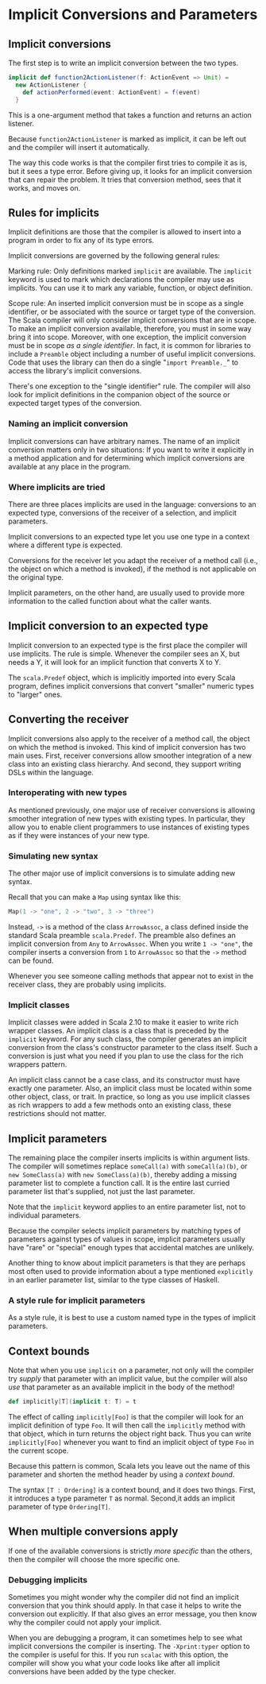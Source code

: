 # Implicit Conversions and Parameters

## Implicit conversions

The first step is to write an implicit conversion between the two types.
```scala
implicit def function2ActionListener(f: ActionEvent => Unit) =
  new ActionListener {
    def actionPerformed(event: ActionEvent) = f(event)
  }
```
This is a one-argument method that takes a function and returns an action listener.

Because `function2ActionListener` is marked as implicit, it can be left out and the compiler will insert it automatically.

The way this code works is that the compiler first tries to compile it as is, but it sees a type error.
Before giving up, it looks for an implicit conversion that can repair the problem.
It tries that conversion method, sees that it works, and moves on.

## Rules for implicits

Implicit definitions are those that the compiler is allowed to insert into a program in order to fix any of its type errors.

Implicit conversions are governed by the following general rules:

Marking rule: Only definitions marked `implicit` are available.
The `implicit` keyword is used to mark which declarations the compiler may use as implicits.
You can use it to mark any variable, function, or object definition.

Scope rule: An inserted implicit conversion must be in scope as a single identifier, or be associated with the source or target type of the conversion.
The Scala compiler will only consider implicit conversions that are in scope.
To make an implicit conversion available, therefore, you must in some way bring it into scope.
Moreover, with one exception, the implicit conversion must be in scope *as a single identifier*.
In fact, it is common for libraries to include a `Preamble` object including a number of useful implicit conversions.
Code that uses the library can then do a single "`import Preamble._`" to access the library's implicit conversions.

There's one exception to the "single identifier" rule.
The compiler will also look for implicit definitions in the companion object of the source or expected target types of the conversion.

### Naming an implicit conversion

Implicit conversions can have arbitrary names.
The name of an implicit conversion matters only in two situations:
If you want to write it explicitly in a method application and for determining which implicit conversions are available at any place in the program.

### Where implicits are tried

There are three places implicits are used in the language: conversions to an expected type, conversions of the receiver of a selection, and implicit parameters.

Implicit conversions to an expected type let you use one type in a context where a different type is expected.

Conversions for the receiver let you adapt the receiver of a method call (i.e., the object on which a method is invoked), if the method is not applicable on the original type.

Implicit parameters, on the other hand, are usually used to provide more information to the called function about what the caller wants.

## Implicit conversion to an expected type

Implicit conversion to an expected type is the first place the compiler will use implicits.
The rule is simple.
Whenever the compiler sees an X, but needs a Y, it will look for an implicit function that converts X to Y.

The `scala.Predef` object, which is implicitly imported into every Scala program, defines implicit conversions that convert "smaller" numeric types to "larger" ones.

## Converting the receiver

Implicit conversions also apply to the receiver of a method call, the object on which the method is invoked.
This kind of implicit conversion has two main uses.
First, receiver conversions allow smoother integration of a new class into an existing class hierarchy.
And second, they support writing DSLs within the language.

### Interoperating with new types

As mentioned previously, one major use of receiver conversions is allowing smoother integration of new types with existing types.
In particular, they allow you to enable client programmers to use instances of existing types as if they were instances of your new type.

### Simulating new syntax

The other major use of implicit conversions is to simulate adding new syntax.

Recall that you can make a `Map` using syntax like this:
```scala
Map(1 -> "one", 2 -> "two", 3 -> "three")
```
Instead, `->` is a method of the class `ArrowAssoc`, a class defined inside the standard Scala preamble `scala.Predef`.
The preamble also defines an implicit conversion from `Any` to `ArrowAssoc`.
When you write `1 -> "one"`, the compiler inserts a conversion from `1` to `ArrowAssoc` so that the `->` method can be found.

Whenever you see someone calling methods that appear not to exist in the receiver class, they are probably using implicits.

### Implicit classes

Implicit classes were added in Scala 2.10 to make it easier to write rich wrapper classes.
An implicit class is a class that is preceded by the `implicit` keyword.
For any such class, the compiler generates an implicit conversion from the class's constructor parameter to the class itself.
Such a conversion is just what you need if you plan to use the class for the rich wrappers pattern.

An implicit class cannot be a case class, and its constructor must have exactly one parameter.
Also, an implicit class must be located within some other object, class, or trait.
In practice, so long as you use implicit classes as rich wrappers to add a few methods onto an existing class, these restrictions should not matter.

## Implicit parameters

The remaining place the compiler inserts implicits is within argument lists.
The compiler will sometimes replace `someCall(a)` with `someCall(a)(b)`, or `new SomeClass(a)` with `new SomeClass(a)(b)`, thereby adding a missing parameter list to complete a function call.
It is the entire last curried parameter list that's supplied, not just the last parameter.

Note that the `implicit` keyword applies to an entire parameter list, not to individual parameters.

Because the compiler selects implicit parameters by matching types of parameters against types of values in scope, implicit parameters usually have "rare" or "special" enough types that accidental matches are unlikely.

Another thing to know about implicit parameters is that they are perhaps most often used to provide information about a type mentioned `explicitly` in an earlier parameter list, similar to the type classes of Haskell.

### A style rule for implicit parameters

As a style rule, it is best to use a custom named type in the types of implicit parameters.

## Context bounds

Note that when you use `implicit` on a parameter, not only will the compiler try *supply* that parameter with an implicit value, but the compiler will also *use* that parameter as an available implicit in the body of the method!
```scala
def implicitly[T](implicit t: T) = t
```
The effect of calling `implicitly[Foo]` is that the compiler will look for an implicit definition of type `Foo`.
It will then call the `implicitly` method with that object, which in turn returns the object right back.
Thus you can write `implicitly[Foo]` whenever you want to find an implicit object of type `Foo` in the current scope.

Because this pattern is common, Scala lets you leave out the name of this parameter and shorten the method header by using a *context bound*.

The syntax `[T : Ordering]` is a context bound, and it does two things.
First, it introduces a type parameter `T` as normal.
Second,it adds an implicit parameter of type `Ordering[T]`.

## When multiple conversions apply

If one of the available conversions is strictly *more specific* than the others, then the compiler will choose the more specific one.

### Debugging implicits

Sometimes you might wonder why the compiler did not find an implicit conversion that you think should apply.
In that case it helps to write the conversion out explicitly.
If that also gives an error message, you then know why the compiler could not apply your implicit.

When you are debugging a program, it can sometimes help to see what implicit conversions the compiler is inserting.
The `-Xprint:typer` option to the compiler is useful for this.
If you run `scalac` with this option, the compiler will show you what your code looks like after all implicit conversions have been added by the type checker.
